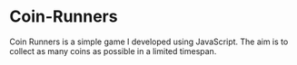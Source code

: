 # Coin-Runners
Coin Runners is a simple game I developed using JavaScript. The aim is to collect as many coins as possible in a limited timespan.
